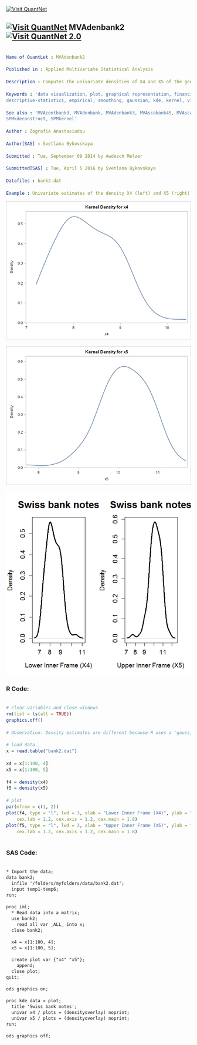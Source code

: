 
[<img src="https://github.com/QuantLet/Styleguide-and-FAQ/blob/master/pictures/banner.png" width="880" alt="Visit QuantNet">](http://quantlet.de/index.php?p=info)

## [<img src="https://github.com/QuantLet/Styleguide-and-Validation-procedure/blob/master/pictures/qloqo.png" alt="Visit QuantNet">](http://quantlet.de/) **MVAdenbank2** [<img src="https://github.com/QuantLet/Styleguide-and-Validation-procedure/blob/master/pictures/QN2.png" width="60" alt="Visit QuantNet 2.0">](http://quantlet.de/d3/ia)

```yaml

Name of QuantLet : MVAdenbank2

Published in : Applied Multivariate Statistical Analysis

Description : Computes the univariate densities of X4 and X5 of the genuine Swiss bank notes.

Keywords : 'data visualization, plot, graphical representation, financial, density, descriptive,
descriptive-statistics, empirical, smoothing, gaussian, kde, kernel, visualization, sas'

See also : 'MVAcontbank3, MVAdenbank, MVAdenbank3, MVAscabank45, MVAscabank456, SPMdenepatri,
SPMkdeconstruct, SPMkernel'

Author : Zografia Anastasiadou

Author[SAS] : Svetlana Bykovskaya

Submitted : Tue, September 09 2014 by Awdesch Melzer

Submitted[SAS] : Tue, April 5 2016 by Svetlana Bykovskaya

Datafiles : bank2.dat

Example : Univariate estimates of the density X4 (left) and X5 (right) of the bank notes.

```

![Picture1](MVAdenbank2-1_sas.png)

![Picture2](MVAdenbank2-2_sas.png)

![Picture3](MVAdenbank2_1.png)


### R Code:
```r

# clear variables and close windows
rm(list = ls(all = TRUE))
graphics.off()

# Observation: Density estimates are different because R uses a 'gaussian' kernel as default, whereas Xplore uses a Quartic Kernel.

# load data
x = read.table("bank2.dat")

x4 = x[1:100, 4]
x5 = x[1:100, 5]

f4 = density(x4)
f5 = density(x5)

# plot
par(mfrow = c(1, 2))
plot(f4, type = "l", lwd = 3, xlab = "Lower Inner Frame (X4)", ylab = "Density", main = "Swiss bank notes", 
    cex.lab = 1.2, cex.axis = 1.2, cex.main = 1.8)
plot(f5, type = "l", lwd = 3, xlab = "Upper Inner Frame (X5)", ylab = "Density", main = "Swiss bank notes", 
    cex.lab = 1.2, cex.axis = 1.2, cex.main = 1.8)
	
```

### SAS Code:
```sas

* Import the data;
data bank2;
  infile '/folders/myfolders/data/bank2.dat';
  input temp1-temp6;
run;

proc iml;
  * Read data into a matrix;
  use bank2;
    read all var _ALL_ into x; 
  close bank2;
  
  x4 = x[1:100, 4];
  x5 = x[1:100, 5];
  
  create plot var {"x4" "x5"};
    append;
  close plot;
quit;

ods graphics on;

proc kde data = plot;
  title 'Swiss bank notes';
  univar x4 / plots = (densityoverlay) noprint;
  univar x5 / plots = (densityoverlay) noprint;
run;

ods graphics off;

```
